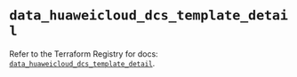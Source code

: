 # `data_huaweicloud_dcs_template_detail`

Refer to the Terraform Registry for docs: [`data_huaweicloud_dcs_template_detail`](https://registry.terraform.io/providers/huaweicloud/huaweicloud/1.71.1/docs/data-sources/dcs_template_detail).
